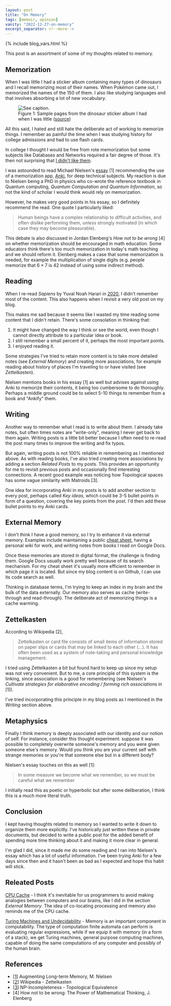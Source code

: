 ```yaml
---
layout: post
title: "On Memory"
tags: [memoir, opinion]
vanity: "2022-12-27-on-memory"
excerpt_separator: <!--more-->
---
```


{% include blog_vars.html %}

This post is an assortment of some of my thoughts related to memory.

<!--more-->

## Memorization

When I was little I had a sticker album containing many types of dinosaurs and I recall memorizing most of their names. When Pokémon came out, I memorized the names of the 150 of them. I also like studying languages and that involves absorbing a lot of new vocabulary.

<figure class="center_children">
  <img src="{{resources_path}}/album.jpg" alt="See caption." />
  <figcaption>Figure 1: Sample pages from the dinosaur sticker album I had when I was little (<a href="https://imgur.com/z5KVl">source</a>)</figcaption>
</figure>

All this said, I hated and still hate the deliberate act of working to memorize things. I remember as painful the time when I was studying history for college admissions and had to use flash cards.

In college I thought I would be free from rote memorization but some subjects like Databases and Networks required a fair degree of those. It's then not surprising that [I didn't like them]({{blog}}/2022/11/23/my-favorite-subjects.html).

I was astounded to read Michael Nielsen's [essay](http://augmentingcognition.com/ltm.html) [1] recommending the use of a memorization app, [Anki](https://apps.ankiweb.net/), for deep technical subjects. My reaction is due to Nielsen being a PhD in physics who co-wrote the reference textbook in Quantum computing, *Quantum Computation and Quantum Information*, so not the kind of scholar I would think would rely on memorization.

However, he makes very good points in his essay, so I definitely recommend the read. One quote I particularly liked:

> Human beings have a complex relationship to difficult activities, and often dislike performing them, unless strongly motivated (in which case they may become pleasurable).

This debate is also discussed in Jordan Elenberg's *How not to be wrong* [4] on whether memorization should be encouraged in math education. Some educators think there's too much memorization in today's math teaching and we should reform it. Elenberg makes a case that some memorization is needed, for example the multiplication of single digits (e.g. people memorize that $6 \times 7$ is 42 instead of using some indirect method).

## Reading

When I re-read *Sapiens* by Yuval Noah Harari in [2020]({{blog}}/2021/01/01/2020-in-review.html), I didn't remember most of the content. This also happens when I revisit a very old post on my blog.

This makes me sad because it seems like I wasted my time reading some content that I didn't retain. There's some consolation in thinking that:

1. It might have changed the way I think or see the world, even though I cannot directly attribute to a particular idea or book.
2. I still remember a small percent of it, perhaps the most important points.
3. I enjoyed reading it.

Some strategies I've tried to retain more content is to take more detailed notes (see *External Memory*) and creating more associations, for example reading about history of places I'm traveling to or have visited (see *Zettelkasten*).

Nielsen mentions books in his essay [1] as well but advises against using Anki to memorize their contents, it being too cumbersome to do thoroughly. Perhaps a middle ground could be to select 5-10 things to remember from a book and "Ankify" them.

## Writing

Another way to remember what I read is to write about them. I already take notes, but often times notes are "write-only", meaning I never get back to them again. Writing posts is a little bit better because I often need to re-read the post many times to improve the writing and fix typos.

But again, writing posts is not 100% reliable in remembering as I mentioned above. As with reading books, I've also tried creating more associations by adding a section *Related Posts* to my posts. This provides an opportunity for me to revisit previous posts and occasionally find interesting connections. A recent good example was noticing how Topological spaces has some vague similarity with Matroids [3].

One idea for incorporating Anki in my posts is to add another section to every post, perhaps called *Key ideas*, which could be 3-5 bullet points in form of a question, covering the key points from the post. I'd then add these bullet points to my Anki cards.

## External Memory

I don't think I have a good memory, so I try to enhance it via external memory. Examples include maintaining a public [cheat sheet]({{site}}/docs/), having a personal wiki for work, and writing notes from books I read on Google Docs.

Once these memories are stored in digital format, the challenge is finding them. Google Docs usually work pretty well because of its search mechanism. For my cheat sheet it's usually more efficient to remember in which page it is located. But since my blog content is on Github, I can use its code search as well.

Thinking in database terms, I'm trying to keep an index in my brain and the bulk of the data externally. Our memory also serves as cache (write-through and read-through). The deliberate act of memorizing things is a cache warming.

## Zettelkasten

According to Wikipedia [2],

> Zettelkasten or card file consists of small items of information stored on paper slips or cards that may be linked to each other (...). It has often been used as a system of note-taking and personal knowledge management.

I tried using Zettelkasten a bit but found hard to keep up since my setup was not very convenient. But to me, a core principle of this system is the linking, since association is a good for remembering (see Nielsen's *Cultivate strategies for elaborative encoding / forming rich associations* in [1]).

I've tried incorporating this principle in my blog posts as I mentioned in the *Writing* section above.


## Metaphysics

Finally I think memory is deeply associated with our identity and our notion of self. For instance, consider this thought experiment: suppose it was possible to completely overwrite someone's memory and you were given someone else's memory. Would you think you are your current self with strange memories or you're that someone else but in a different body?

Nielsen's essay touches on this as well [1]:

>  In some measure we become what we remember, so we must be careful what we remember

I initially read this as poetic or hyperbolic but after some deliberation, I think this is a much more literal truth.


## Conclusion

I kept having thoughts related to memory so I wanted to write it down to organize them more explicitly. I've historically just written these in private documents, but decided to write a public post for the added benefit of spending more time thinking about it and making it more clear in general.

I'm glad I did, since it made me do some reading and I ran into Nielsen's essay which has a lot of useful information. I've been trying Anki for a few days since then and it hasn't been as bad as I expected and hope this habit will stick.

## Releated Posts

[CPU Cache]({{blog}}/2020/04/24/cpu-cache.html) - I think it's inevitable for us programmers to avoid making analogies between computers and our brains, like I did in the section *External Memory*. The idea of co-locating processing and memory also reminds me of the CPU cache.

[Turing Machines and Undecidability]({{blog}}/2013/12/28/turing-machines-and-undecidability.html) - Memory is an important component in computability. The type of computation finite automata can perform is evaluating regular expressions, while if we equip it with memory (in a form of a stack), we get Turing machines, general purpose computing machines, capable of doing the same computations of any computer and possibly of the human brain.

## References

* [[1](http://augmentingcognition.com/ltm.html)] Augmenting Long-term Memory, M. Nielsen
* [[2](https://en.wikipedia.org/wiki/Zettelkasten)] Wikipedia - Zettelkasten
* [[3]({{blog}}/2022/11/03/topological-equivalence.html)] NP-Incompleteness - Topological Equivalence
* [4] How not to be wrong: The Power of Mathematical Thinking, J. Elenberg
